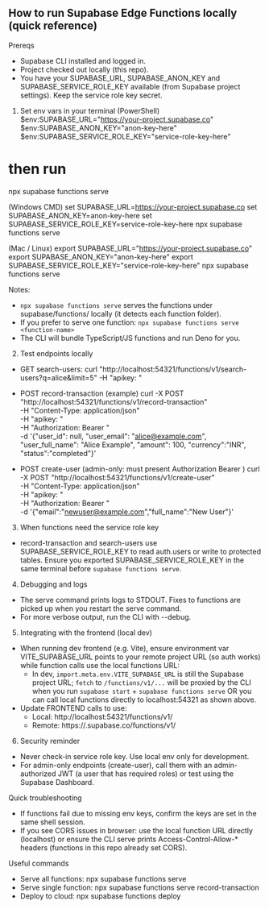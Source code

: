 How to run Supabase Edge Functions locally (quick reference)
------------------------------------------------------------

Prereqs
- Supabase CLI installed and logged in.
- Project checked out locally (this repo).
- You have your SUPABASE_URL, SUPABASE_ANON_KEY and SUPABASE_SERVICE_ROLE_KEY available (from Supabase project settings). Keep the service role key secret.

1) Set env vars in your terminal (PowerShell)
$env:SUPABASE_URL="https://your-project.supabase.co"
$env:SUPABASE_ANON_KEY="anon-key-here"
$env:SUPABASE_SERVICE_ROLE_KEY="service-role-key-here"
# then run
npx supabase functions serve

(Windows CMD)
set SUPABASE_URL=https://your-project.supabase.co
set SUPABASE_ANON_KEY=anon-key-here
set SUPABASE_SERVICE_ROLE_KEY=service-role-key-here
npx supabase functions serve

(Mac / Linux)
export SUPABASE_URL="https://your-project.supabase.co"
export SUPABASE_ANON_KEY="anon-key-here"
export SUPABASE_SERVICE_ROLE_KEY="service-role-key-here"
npx supabase functions serve

Notes:
- `npx supabase functions serve` serves the functions under supabase/functions/ locally (it detects each function folder).
- If you prefer to serve one function: `npx supabase functions serve <function-name>`
- The CLI will bundle TypeScript/JS functions and run Deno for you.

2) Test endpoints locally
- GET search-users:
curl "http://localhost:54321/functions/v1/search-users?q=alice&limit=5" -H "apikey: <anon-key>"

- POST record-transaction (example)
curl -X POST "http://localhost:54321/functions/v1/record-transaction" \
  -H "Content-Type: application/json" \
  -H "apikey: <anon-key>" \
  -H "Authorization: Bearer <user-jwt-if-calling-as-authenticated-user>" \
  -d '{"user_id": null, "user_email": "alice@example.com", "user_full_name": "Alice Example", "amount": 100, "currency":"INR", "status":"completed"}'

- POST create-user (admin-only: must present Authorization Bearer <admin-jwt>)
curl -X POST "http://localhost:54321/functions/v1/create-user" \
  -H "Content-Type: application/json" \
  -H "apikey: <anon-key>" \
  -H "Authorization: Bearer <admin-user-jwt>" \
  -d '{"email":"newuser@example.com","full_name":"New User"}'

3) When functions need the service role key
- record-transaction and search-users use SUPABASE_SERVICE_ROLE_KEY to read auth.users or write to protected tables. Ensure you exported SUPABASE_SERVICE_ROLE_KEY in the same terminal before `supabase functions serve`.

4) Debugging and logs
- The serve command prints logs to STDOUT. Fixes to functions are picked up when you restart the serve command.
- For more verbose output, run the CLI with --debug.

5) Integrating with the frontend (local dev)
- When running dev frontend (e.g. Vite), ensure environment var VITE_SUPABASE_URL points to your remote project URL (so auth works) while function calls use the local functions URL:
  - In dev, `import.meta.env.VITE_SUPABASE_URL` is still the Supabase project URL; `fetch` to `/functions/v1/...` will be proxied by the CLI when you run `supabase start` + `supabase functions serve` OR you can call local functions directly to localhost:54321 as shown above.
- Update FRONTEND calls to use:
  - Local: http://localhost:54321/functions/v1/<name>
  - Remote: https://<project>.supabase.co/functions/v1/<name>

6) Security reminder
- Never check-in service role key. Use local env only for development.
- For admin-only endpoints (create-user), call them with an admin-authorized JWT (a user that has required roles) or test using the Supabase Dashboard.

Quick troubleshooting
- If functions fail due to missing env keys, confirm the keys are set in the same shell session.
- If you see CORS issues in browser: use the local function URL directly (localhost) or ensure the CLI serve prints Access-Control-Allow-* headers (functions in this repo already set CORS).

Useful commands
- Serve all functions: npx supabase functions serve
- Serve single function: npx supabase functions serve record-transaction
- Deploy to cloud: npx supabase functions deploy <name>
